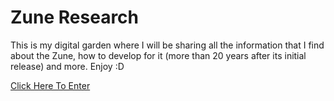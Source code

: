 # Zune Research

This is my digital garden where I will be sharing all the information that I find about the Zune, how to develop for it (more than 20 years after its initial release) and more. Enjoy :D

[Click Here To Enter](platinshadow.github.io/zune-research/)